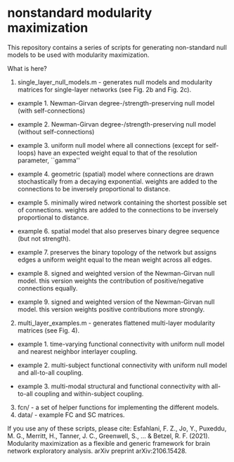 # nonstandard modularity maximization

This repository contains a series of scripts for generating non-standard null models to be used with modularity maximization.

What is here?
1. single_layer_null_models.m - generates null models and modularity matrices for single-layer networks (see Fig. 2b and Fig. 2c).

  - example 1. Newman-Girvan degree-/strength-preserving null model (with self-connections)
	
  - example 2. Newman-Girvan degree-/strength-preserving null model (without self-connections)
	
  - example 3. uniform null model where all connections (except for self-loops) have an expected weight equal to that of the resolution parameter, ``gamma''
	
  - example 4. geometric (spatial) model where connections are drawn stochastically from a decaying exponential. weights are added to the connections to be inversely proportional to distance.
	
  - example 5. minimally wired network containing the shortest possible set of connections. weights are added to the connections to be inversely proportional to distance.
	
  - example 6. spatial model that also preserves binary degree sequence (but not strength).
	
  - example 7. preserves the binary topology of the network but assigns edges a uniform weight equal to the mean weight across all edges.
	
  - example 8. signed and weighted version of the Newman-Girvan null model. this version weights the contribution of positive/negative connections equally.
	
  - example 9. signed and weighted version of the Newman-Girvan null model. this version weights positive contributions more strongly.
		
2. multi_layer_examples.m - generates flattened multi-layer modularity matrices (see Fig. 4).

  - example 1. time-varying functional connectivity with uniform null model and nearest neighbor interlayer coupling.
  
  - example 2. multi-subject functional connectivity with uniform null model and all-to-all coupling.
  
  - example 3. multi-modal structural and functional connectivity with all-to-all coupling and within-subject coupling.

3. fcn/ - a set of helper functions for implementing the different models.
4. data/ - example FC and SC matrices.

If you use any of these scripts, please cite:
Esfahlani, F. Z., Jo, Y., Puxeddu, M. G., Merritt, H., Tanner, J. C., Greenwell, S., ... & Betzel, R. F. (2021). Modularity maximization as a flexible and generic framework for brain network exploratory analysis. arXiv preprint arXiv:2106.15428.